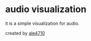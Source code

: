 # audio visualization

it is a simple visualization for audio.

created by [ale4710](https://ale4710.neocities.org/)